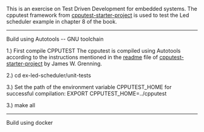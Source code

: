 This is an exercise on Test Driven Development for embedded systems. The cpputest framework from [cpputest-starter-project](https://github.com/jwgrenning/cpputest-starter-project) is used to test the Led scheduler example in chapter 8 of the book.

---
Build using Autotools -- GNU toolchain 

1.) First compile CPPUTEST
The cpputest is compiled using Autotools according to the instructions mentioned in the [readme](https://github.com/jwgrenning/cpputest-starter-project/blob/master/readme/cpputest-starter-kit-readme.pdf) file of [cpputest-starter-project](https://github.com/jwgrenning/cpputest-starter-project) by James W. Grenning.

2.) cd ex-led-scheduler/unit-tests

3.) Set the path of the environment variable CPPUTEST_HOME for successful compilation: EXPORT CPPUTEST_HOME=../cpputest

3.) make all

---

Build using docker 
